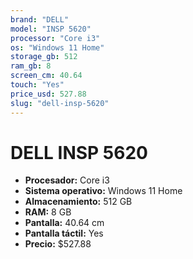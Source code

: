 ```yaml
---
brand: "DELL"
model: "INSP 5620"
processor: "Core i3"
os: "Windows 11 Home"
storage_gb: 512
ram_gb: 8
screen_cm: 40.64
touch: "Yes"
price_usd: 527.88
slug: "dell-insp-5620"
---
```


# DELL INSP 5620

- **Procesador:** Core i3
- **Sistema operativo:** Windows 11 Home
- **Almacenamiento:** 512 GB
- **RAM:** 8 GB
- **Pantalla:** 40.64 cm
- **Pantalla táctil:** Yes
- **Precio:** $527.88
